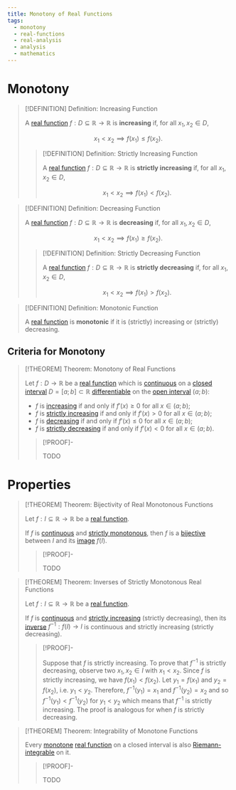 ```yaml
---
title: Monotony of Real Functions
tags:
  - monotony
  - real-functions
  - real-analysis
  - analysis
  - mathematics
---
```


# Monotony

>[!DEFINITION] Definition: Increasing Function
>
>A [real function](./index.md) $f: D \subseteq \mathbb{R} \to \mathbb{R}$ is **increasing** if, for all $x_1, x_2 \in D$,
>
>$$
>x_1 \lt x_2 \implies f(x_1) \le f(x_2).
>$$
>
>>[!DEFINITION] Definition: Strictly Increasing Function
>>
>>A [real function](./index.md) $f: D \subseteq \mathbb{R} \to \mathbb{R}$ is **strictly increasing** if, for all $x_1, x_2 \in D$,
>>
>>$$
>>x_1 \lt x_2 \implies f(x_1) \lt f(x_2).
>>$$
>>
>

>[!DEFINITION] Definition: Decreasing Function
>
>A [real function](./index.md) $f: D \subseteq \mathbb{R} \to \mathbb{R}$ is **decreasing** if, for all $x_1, x_2 \in D$,
>
>$$
>x_1 \lt x_2 \implies f(x_1) \ge f(x_2).
>$$
>
>>[!DEFINITION] Definition: Strictly Decreasing Function
>>
>>A [real function](./index.md) $f: D \subseteq \mathbb{R} \to \mathbb{R}$ is **strictly decreasing** if, for all $x_1, x_2 \in D$,
>>
>>$$
>>x_1 \lt x_2 \implies f(x_1) \gt f(x_2).
>>$$
>>
>

>[!DEFINITION] Definition: Monotonic Function
>
>A [real function](./index.md) is **monotonic** if it is (strictly) increasing or (strictly) decreasing.
>

## Criteria for Monotony

>[!THEOREM] Theorem: Monotony of Real Functions
>
>Let $f: D \to \mathbb{R}$ be a [real function](./index.md) which is [continuous](Continuity.md) on a [closed interval](../../../../../Set%20Theory/Ordering/Intervals.md) $D = [a;b] \subset \mathbb{R}$ [differentiable](Differentiation/index.md) on the [open interval](../../../../../Set%20Theory/Ordering/Intervals.md) $(a;b)$:
>- $f$ is [increasing](Monotony.md) if and only if $f'(x) \ge 0$ for all $x \in (a;b)$;
>- $f$ is [strictly increasing](Monotony.md) if and only if $f'(x) \gt 0$ for all $x \in (a;b)$;
>- $f$ is [decreasing](Monotony.md) if and only if $f'(x) \le 0$ for all $x \in (a;b)$;
>- $f$ is [strictly decreasing](Monotony.md) if and only if $f'(x) \lt 0$ for all $x \in (a;b)$.
>
>>[!PROOF]-
>>
>>TODO
>>
>

# Properties

>[!THEOREM] Theorem: Bijectivity of Real Monotonous Functions
>
>Let $f: I \subseteq \mathbb{R} \to \mathbb{R}$ be a [real function](./index.md).
>
>If $f$ is [continuous](Continuity.md) and [strictly monotonous](Monotony.md), then $f$ is a [bijective](../../Functions/Types%20of%20Functions/Bijection.md) between $I$ and its [image](../../Functions/index.md) $f(I)$.
>
>>[!PROOF]-
>>
>>TODO
>>
>

>[!THEOREM] Theorem: Inverses of Strictly Monotonous Real Functions
>
>Let $f: I \subseteq \mathbb{R} \to \mathbb{R}$ be a [real function](./index.md).
>
>If $f$ is [continuous](../../../Topology/Continuity/index.md) and [strictly increasing](Monotony.md) (strictly decreasing), then its [inverse](../../Functions/Types%20of%20Functions/Injection.md) $f^{-1}: f(I) \to I$ is continuous and strictly increasing (strictly decreasing).
>
>>[!PROOF]-
>>
>>Suppose that $f$ is strictly increasing. To prove that $f^{-1}$ is strictly decreasing, observe two $x_1,x_2 \in I$ with $x_1 \lt x_2$. Since $f$ is strictly increasing, we have $f(x_1) \lt f(x_2)$. Let $y_1 = f(x_1)$ and $y_2 = f(x_2)$, i.e. $y_1 \lt y_2$. Therefore, $f^{-1}(y_1) = x_1$ and $f^{-1}(y_2) = x_2$ and so $f^{-1}(y_1) \lt f^{-1}(y_2)$ for $y_1 \lt y_2$ which means that $f^{-1}$ is strictly increasing. The proof is analogous for when $f$ is strictly decreasing.
>>
>>
>>
>

>[!THEOREM] Theorem: Integrability of Monotone Functions
>
>Every [monotone](Monotony.md) [real function](./index.md) on a closed interval is also [Riemann-integrable](Integration/Definite%20Integrals/index.md) on it.
>
>>[!PROOF]-
>>
>>TODO
>>
>